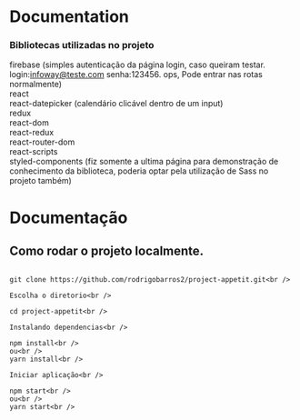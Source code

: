 # Documentation

### Bibliotecas utilizadas no projeto
firebase (simples autenticação da página login, caso queiram testar. login:infoway@teste.com senha:123456. ops, Pode entrar nas rotas normalmente)<br />
react <br />
react-datepicker (calendário clicável dentro de um input)<br />
redux<br />
react-dom<br />
react-redux <br />
react-router-dom<br />
react-scripts<br />
styled-components (fiz somente a ultima página para demonstração de conhecimento da biblioteca, poderia optar pela utilização de Sass no projeto também)

# Documentação
    
## Como rodar o projeto localmente.

```Clonando o repositório<br />

git clone https://github.com/rodrigobarros2/project-appetit.git<br />

Escolha o diretorio<br />

cd project-appetit<br />

Instalando dependencias<br />

npm install<br />
ou<br />
yarn install<br />

Iniciar aplicação<br />

npm start<br />
ou<br />
yarn start<br />
```